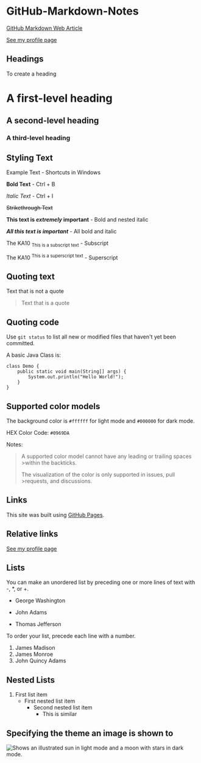 # GitHub-Markdown-Notes

[GitHub Markdown Web Article](https://docs.github.com/en/get-started/writing-on-github/getting-started-with-writing-and-formatting-on-github)


[See my profile page](docs/Profile.md)

## Headings
To create a heading
# A first-level heading
## A second-level heading
### A third-level heading

## Styling Text
Example Text - Shortcuts in Windows

**Bold Text** - Ctrl + B

_Italic Text_ - Ctrl + I

~~Strikethrough Text~~

**This text is _extremely_ important** - Bold and nested italic

***All this text is important*** - All bold and italic

The KA10 <sub>This is a subscript text</sub> - Subscript

The KA10 <sup>This is a superscript text</sup> - Superscript

## Quoting text
Text that is not a quote

> Text that is a quote

## Quoting code
Use `git status` to list all new or modified files that haven't yet been committed.

A basic Java Class is:
```
class Demo {
    public static void main(String[] args) {
        System.out.println("Hello World!");
    }
}
```

## Supported color models

The background color is `#ffffff` for light mode and `#000000` for dark mode.

HEX Color Code: 	`#0969DA`

Notes:
>A supported color model cannot have any leading or trailing spaces >within the backticks.
>
>The visualization of the color is only supported in issues, pull >requests, and discussions.

## Links
This site was built using [GitHub Pages](https://pages.github.com/).

## Relative links
[See my profile page](docs/Profile.md)

## Lists
You can make an unordered list by preceding one or more lines of text with -, *, or +.
- George Washington
* John Adams
+ Thomas Jefferson

To order your list, precede each line with a number.

1. James Madison
2. James Monroe
3. John Quincy Adams

## Nested Lists
1. First list item
   - First nested list item
     - Second nested list item
       - This is similar

## Specifying the theme an image is shown to
<picture>
  <source media="(prefers-color-scheme: dark)" srcset="https://user-images.githubusercontent.com/25423296/163456776-7f95b81a-f1ed-45f7-b7ab-8fa810d529fa.png">
  <source media="(prefers-color-scheme: light)" srcset="https://user-images.githubusercontent.com/25423296/163456779-a8556205-d0a5-45e2-ac17-42d089e3c3f8.png">
  <img alt="Shows an illustrated sun in light mode and a moon with stars in dark mode." src="https://user-images.githubusercontent.com/25423296/163456779-a8556205-d0a5-45e2-ac17-42d089e3c3f8.png">

